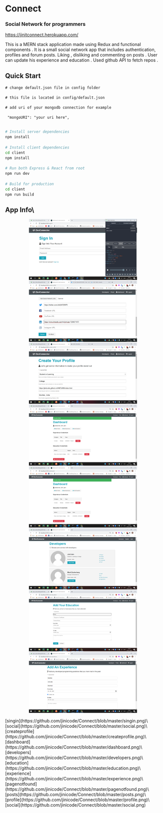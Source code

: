 # Connect

### Social Network for programmers

https://jinitconnect.herokuapp.com/

This is a MERN stack application made using Redux and functional components . It is a small social network app that includes authentication, profiles and forum posts.
Liking , disliking and commenting on posts . User can update his experience and education .
Used github API to fetch repos .

## Quick Start

```
# change default.json file in config folder

# this file is located in config/default.json

# add uri of your mongodb connection for example

 "mongoURI": "your uri here",
 
```

```bash
# Install server dependencies
npm install

# Install client dependencies
cd client
npm install

# Run both Express & React from root
npm run dev

# Build for production
cd client
npm run build
```

## App Info\
<p align="center">
  <img src="https://github.com/jinicode/Connect/blob/master/singin.png" width="350" title="hover text">
  <img src="https://github.com/jinicode/Connect/blob/master/social.png" width="350" alt="accessibility text">
 <img src="https://github.com/jinicode/Connect/blob/master/createprofile.png" width="350" title="hover text">
  <img src="https://github.com/jinicode/Connect/blob/master/dashboard.png" width="350" alt="accessibility text">
 <img src="https://github.com/jinicode/Connect/blob/master/dashboard.png" width="350" title="hover text">
  <img src="https://github.com/jinicode/Connect/blob/master/developers.png" width="350" alt="accessibility text">
 <img src="https://github.com/jinicode/Connect/blob/master/education.png" width="350" title="hover text">
  <img src="https://github.com/jinicode/Connect/blob/master/experience.png" width="350" alt="accessibility text">
</p>
[singin](https://github.com/jinicode/Connect/blob/master/singin.png)\
[social](https://github.com/jinicode/Connect/blob/master/social.png)\
[createprofile](https://github.com/jinicode/Connect/blob/master/createprofile.png)\
[dashboard](https://github.com/jinicode/Connect/blob/master/dashboard.png)\
[developers](https://github.com/jinicode/Connect/blob/master/developers.png)\
[education](https://github.com/jinicode/Connect/blob/master/education.png)\
[experience](https://github.com/jinicode/Connect/blob/master/experience.png)\
[pagenotfound](https://github.com/jinicode/Connect/blob/master/pagenotfound.png)\
[posts](https://github.com/jinicode/Connect/blob/master/posts.png)\
[profile](https://github.com/jinicode/Connect/blob/master/profile.png)\
[social](https://github.com/jinicode/Connect/blob/master/social.png)

